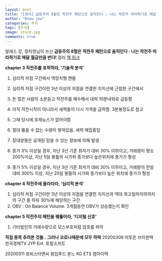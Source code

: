 ```yaml
---
layout: post
title: "[정리] 급등주의 8할은 작전주 패턴으로 움직인다 : 나는 작전주 따라하기로 매달 월급만큼 번다!"
author: "Know jea"
categories: 주식
tags: [주식]
image: stock.jpg
comments: true
---
```


알레스 강, 정치영님이 쓰신 **급등주의 8할은 작전주 패턴으로 움직인다 : 나는 작전주 따라하기로 매달 월급만큼 번다!** 정리 [책 링크](https://book.naver.com/bookdb/book_detail.nhn?bid=11990414)

**chapter 3 작전주를 포착하라, ‘기술적 분석’**
1. 심리적 저점 구간에서 역망치형 캔들
2. 심리적 저점 구간이란 3년 이상의 저점을 연결한 지지선에 근접한 구간에서


1. 돈 많은 사람이 소문듣고 작전주를 매수해서 대략 10분내외로 급등함
2. 아직 작전시작이 아니라서 세력들이 다시 가격을 급락함. 3분봉정도로 참고
3. 그때 당시에 호재뉴스가 없어야함


1. 절대 뚫을 수 없는 수량이 쌓여있음. 세력 매집중임


1. 장대양봉은 공개된 믿을 수 있는 정보에 의해 발생
2. 종가 3% 이상일 경우, 지난 3년 기준 최저가 대비 30% 이하이고, 거래량이 평소 200%이상, 지난 5일 봉틀의 시가와 종가보다 높은위치에 종가가 형성
3. 종가 5% 이상일 경우, 지난 3년 기준 최저가 대비 30% 이하이고, 거래량이 전일 대비 300% 이상, 지난 20일 봉들의 시가와 종가보다 높은 위치에 종가가 형성


**chapter 4 작전주에 올라타라, ‘심리적 분석’**
1. 심리적 저점 구간이란 3년 이상의 저점을 연결한 지지선과 역대 최고점까지의까지의 구간 중 하위 30%에 해당하는 구간
2. OBV : On Balance Volume. 3개월동안 OBV가 상승했는지 확인


**chapter 5 작전주의 패턴을 꿰뚫어라, ‘디지털 신호’**
1. 기타법인의 거래수량으로 모스부호처럼 암호를 파악 


**직접 종목 추려본 것들.. 그러나 코로나때문에 모두 하락**
20200309
미투온
브이원텍
한국경제TV
JYP Ent.
토탈소프트

20200311
포비스타앤씨
윙입푸드
본느
KG ETS
엠아이텍



